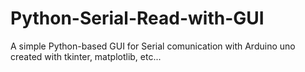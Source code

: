 # Python-Serial-Read-with-GUI
A simple Python-based GUI for Serial comunication with Arduino uno created with tkinter, matplotlib, etc...
